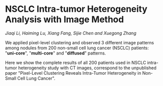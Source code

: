 # NSCLC Intra-tumor Heterogeneity Analysis with Image Method
*Jiaqi Li, Haiming Lu, Xiang Fang, Sijie Chen and Xuegong Zhang*

We applied pixel-level clustering and observed 3 different image patterns among nodules from 200 non-small cell lung cancer (NSCLC) patients: "**uni-core**", "**multi-core**" and "**diffused**" patterns.

Here we show the complete results of all 200 patients used in NSCLC intra-tumor heterogeneity study with CT images, correspond to the unpublished paper "Pixel-Level Clustering Reveals Intra-Tumor Heterogeneity in Non-Small Cell Lung Cancer".

